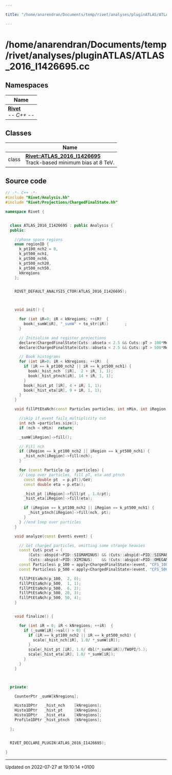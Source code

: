 ```yaml
---

title: "/home/anarendran/Documents/temp/rivet/analyses/pluginATLAS/ATLAS_2016_I1426695.cc"

---
```


# /home/anarendran/Documents/temp/rivet/analyses/pluginATLAS/ATLAS_2016_I1426695.cc



## Namespaces

| Name           |
| -------------- |
| **[Rivet](http://example.org/namespaces/namespacerivet/)** <br>-*- C++ -*-  |

## Classes

|                | Name           |
| -------------- | -------------- |
| class | **[Rivet::ATLAS_2016_I1426695](http://example.org/classes/classrivet_1_1atlas__2016__i1426695/)** <br>Track-based minimum bias at 8 TeV.  |




## Source code

```cpp
// -*- C++ -*-
#include "Rivet/Analysis.hh"
#include "Rivet/Projections/ChargedFinalState.hh"

namespace Rivet {


  class ATLAS_2016_I1426695 : public Analysis {
  public:

    //phase space regions
    enum regionID {
      k_pt100_nch2 = 0,
      k_pt500_nch1,
      k_pt500_nch6,
      k_pt500_nch20,
      k_pt500_nch50,
      kNregions
    };


    RIVET_DEFAULT_ANALYSIS_CTOR(ATLAS_2016_I1426695);



    void init() {

      for (int iR=0; iR < kNregions; ++iR)  {
        book(_sumW[iR], "_sumW" + to_str(iR))       ;
      }

      // Initialise and register projections
      declare(ChargedFinalState(Cuts::abseta < 2.5 && Cuts::pT > 100*MeV), "CFS_100");
      declare(ChargedFinalState(Cuts::abseta < 2.5 && Cuts::pT > 500*MeV), "CFS_500");

      // Book histograms
      for (int iR=0; iR < kNregions; ++iR)  {
        if (iR == k_pt100_nch2 || iR == k_pt500_nch1) {
          book(_hist_nch  [iR],  2 + iR, 1, 1);
          book(_hist_ptnch[iR], 14 + iR, 1, 1);
        }
        book(_hist_pt [iR], 4 + iR, 1, 1);
        book(_hist_eta[iR], 9 + iR, 1, 1);
      }
    }

    void fillPtEtaNch(const Particles particles, int nMin, int iRegion) {

      //skip if event fails multiplicity cut
      int nch =particles.size();
      if (nch < nMin)  return;

      _sumW[iRegion]->fill();

      // Fill nch
      if (iRegion == k_pt100_nch2 || iRegion == k_pt500_nch1) {
        _hist_nch[iRegion]->fill(nch);
      }

      for (const Particle &p : particles) {
      // Loop over particles, fill pT, eta and ptnch
        const double pt  = p.pT()/GeV;
        const double eta = p.eta();

        _hist_pt [iRegion]->fill(pt , 1.0/pt);
        _hist_eta[iRegion]->fill(eta);

        if (iRegion == k_pt100_nch2 || iRegion == k_pt500_nch1) {
          _hist_ptnch[iRegion]->fill(nch, pt);
        }
      } //end loop over particles
    }

    void analyze(const Event& event) {

      // Get charged particles, omitting some strange heavies
      const Cut& pcut = (
          (Cuts::abspid!=PID::SIGMAMINUS) && (Cuts::abspid!=PID::SIGMAPLUS) &&
          (Cuts::abspid!=PID::XIMINUS)    && (Cuts::abspid!=PID::OMEGAMINUS));
      const Particles& p_100 = apply<ChargedFinalState>(event, "CFS_100").particles(pcut);
      const Particles& p_500 = apply<ChargedFinalState>(event, "CFS_500").particles(pcut);

      fillPtEtaNch(p_100,  2, 0);
      fillPtEtaNch(p_500,  1, 1);
      fillPtEtaNch(p_500,  6, 2);
      fillPtEtaNch(p_500, 20, 3);
      fillPtEtaNch(p_500, 50, 4);
    }


    void finalize() {

      for (int iR = 0; iR < kNregions; ++iR)  {
        if (_sumW[iR]->val() > 0) {
          if (iR == k_pt100_nch2 || iR == k_pt500_nch1) {
            scale(_hist_nch[iR], 1.0/ *_sumW[iR]);
          }
          scale(_hist_pt [iR], 1.0/ dbl(*_sumW[iR])/TWOPI/5.);
          scale(_hist_eta[iR], 1.0/ *_sumW[iR]);
        }
      }
    }



  private:

    CounterPtr _sumW[kNregions];

    Histo1DPtr   _hist_nch    [kNregions];
    Histo1DPtr   _hist_pt     [kNregions];
    Histo1DPtr   _hist_eta    [kNregions];
    Profile1DPtr _hist_ptnch  [kNregions];

  };


  RIVET_DECLARE_PLUGIN(ATLAS_2016_I1426695);

}
```


-------------------------------

Updated on 2022-07-27 at 19:10:14 +0100
